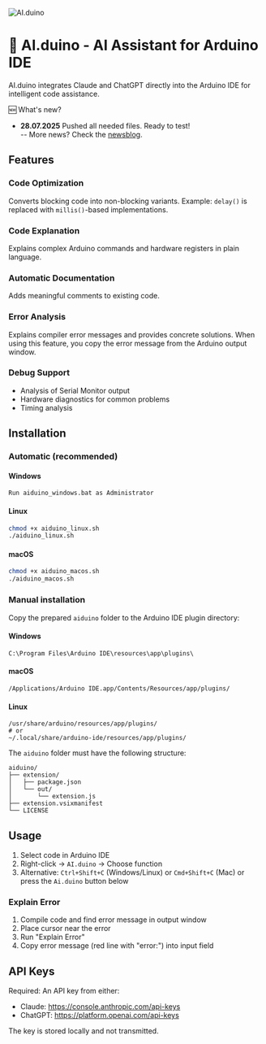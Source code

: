 ![AI.duino](http://www.nikolairadke.de/aiduino/aiduino_back.png)
# 🤖 AI.duino - AI Assistant for Arduino IDE

AI.duino integrates Claude and ChatGPT directly into the Arduino IDE for intelligent code assistance.

🆕 What's new?  
* **28.07.2025** Pushed all needed files. Ready to test!  
    -- More news? Check the [newsblog](https://github.com/NikolaiRadke/AI.duino/tree/main/NEWS.md).
   
## Features

### Code Optimization
Converts blocking code into non-blocking variants. Example: `delay()` is replaced with `millis()`-based implementations.

### Code Explanation
Explains complex Arduino commands and hardware registers in plain language.

### Automatic Documentation
Adds meaningful comments to existing code.

### Error Analysis
Explains compiler error messages and provides concrete solutions.
When using this feature, you copy the error message from the Arduino output window.

### Debug Support
- Analysis of Serial Monitor output
- Hardware diagnostics for common problems
- Timing analysis

## Installation

### Automatic (recommended)

#### Windows
```
Run aiduino_windows.bat as Administrator
```

#### Linux
```bash
chmod +x aiduino_linux.sh
./aiduino_linux.sh
```
#### macOS
```bash
chmod +x aiduino_macos.sh
./aiduino_macos.sh
```

### Manual installation

Copy the prepared `aiduino` folder to the Arduino IDE plugin directory:

#### Windows
```
C:\Program Files\Arduino IDE\resources\app\plugins\
```

#### macOS
```
/Applications/Arduino IDE.app/Contents/Resources/app/plugins/
```

#### Linux
```
/usr/share/arduino/resources/app/plugins/
# or
~/.local/share/arduino-ide/resources/app/plugins/
```

The `aiduino` folder must have the following structure:
```
aiduino/
├── extension/
│   ├── package.json
│   └── out/
│       └── extension.js
├── extension.vsixmanifest
└── LICENSE
```

## Usage

1. Select code in Arduino IDE
2. Right-click → `AI.duino` → Choose function
3. Alternative: `Ctrl+Shift+C` (Windows/Linux) or `Cmd+Shift+C` (Mac) or press the `Ai.duino` button below  

### Explain Error
1. Compile code and find error message in output window
2. Place cursor near the error
3. Run "Explain Error"
4. Copy error message (red line with "error:") into input field

## API Keys

Required: An API key from either:
- Claude: https://console.anthropic.com/api-keys
- ChatGPT: https://platform.openai.com/api-keys

The key is stored locally and not transmitted.
